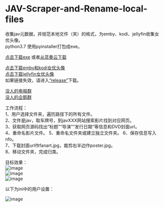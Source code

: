 # JAV-Scraper-and-Rename-local-files
收集jav元数据，并规范本地文件（夹）的格式，为emby、kodi、jellyfin收集女优头像。  
python3.7  使用pyinstaller打包成exe。

[点击下载exe](https://github-production-release-asset-2e65be.s3.amazonaws.com/199952692/2b7ae780-1cfd-11ea-9d4f-425a9fba71be?X-Amz-Algorithm=AWS4-HMAC-SHA256&X-Amz-Credential=AKIAIWNJYAX4CSVEH53A%2F20191212%2Fus-east-1%2Fs3%2Faws4_request&X-Amz-Date=20191212T083649Z&X-Amz-Expires=300&X-Amz-Signature=aa420f9999881d4eb96e605d5a3dd3a81dc731dfb82b6857bdfecf901e5bd70a&X-Amz-SignedHeaders=host&actor_id=44168897&response-content-disposition=attachment%3B%20filename%3DV1.9.8%2B.JAVSDT.zip&response-content-type=application%2Foctet-stream)
  或者[从蓝奏云下载](https://www.lanzous.com/i7z0r1a)

[点击下载emby和kodi女优头像](https://github-production-release-asset-2e65be.s3.amazonaws.com/199952692/40b54680-12f9-11ea-94e9-4e37ce4bec6e?X-Amz-Algorithm=AWS4-HMAC-SHA256&X-Amz-Credential=AKIAIWNJYAX4CSVEH53A%2F20191211%2Fus-east-1%2Fs3%2Faws4_request&X-Amz-Date=20191211T200343Z&X-Amz-Expires=300&X-Amz-Signature=37b11e998a4d042857a17ea30bcdaed589af8e90f1ab0c3f9030c01f9e3c1e2f&X-Amz-SignedHeaders=host&actor_id=44168897&response-content-disposition=attachment%3B%20filename%3Dactors.zip&response-content-type=application%2Foctet-stream)  
  [点击下载jellyfin女优头像](https://github-production-release-asset-2e65be.s3.amazonaws.com/199952692/abfe6180-15f4-11ea-9c0b-cf86d9dc383b?X-Amz-Algorithm=AWS4-HMAC-SHA256&X-Amz-Credential=AKIAIWNJYAX4CSVEH53A%2F20191211%2Fus-east-1%2Fs3%2Faws4_request&X-Amz-Date=20191211T200358Z&X-Amz-Expires=300&X-Amz-Signature=661316cb24696cf175103ad6c20d6db89f1820aa1af3bec31c053ac8d25f836d&X-Amz-SignedHeaders=host&actor_id=44168897&response-content-disposition=attachment%3B%20filename%3DPeople.zip&response-content-type=application%2Foctet-stream)  
如果链接失效，请进入[“release”](https://github.com/junerain123/JAV-Scraper-and-Rename-local-files/releases)下载。  

[没人的电报群](https://t.me/javsdtool)  
<a target="_blank" href="//shang.qq.com/wpa/qunwpa?idkey=79a735ccf11ed7f15481ae02f6a58f16315b8b424149455b4dc65868362f4b30">没人的企鹅群</a>  



工作流程：  
1、用户选择文件夹，遍历路径下的所有文件。  
2、文件是jav，取车牌号，到javXXX网站搜索影片找到对应网页。  
3、获取网页源码找出“标题”“导演”“发行日期”等信息和DVD封面url。  
4、重命名影片文件。 
5、重命名文件夹或建立独立文件夹。
6、保存信息写入nfo。  
7、下载封面url作fanart.jpg，裁剪右半边作poster.jpg。  
8、移动文件夹，完成归类。  

目标效果：  
![image](https://github.com/junerain123/Collect-Info-and-Fanart-for-JAV-/blob/master/images/1.png)  
![image](https://github.com/junerain123/Collect-Info-and-Fanart-for-JAV-/blob/master/images/2.png)  
![image](https://github.com/junerain123/Collect-Info-and-Fanart-for-JAV-/blob/master/images/3.jpg)  

以下为ini中的用户设置：  
  
![image](https://github.com/junerain123/JAV-Scraper-and-Rename-local-files/blob/1.9.8%2B/images/6.PNG)  
